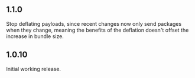 1.1.0
-----

Stop deflating payloads, since recent changes now only send packages when they
change, meaning the benefits of the deflation doesn't offset the increase in
bundle size.


1.0.10
-----

Initial working release.
